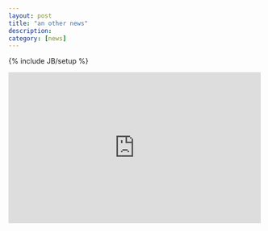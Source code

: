 ```yaml
---
layout: post
title: "an other news"
description:
category: [news]
---
```

{% include JB/setup %}

<div class="embed-media-block">
  <iframe width='500' height='300' frameBorder='0' src='http://a.tiles.mapbox.com/v3/bishbashbosh.map-hs0p13ed.html#14/51.53790219193829/-0.11344671249390922'></iframe>
</div>



